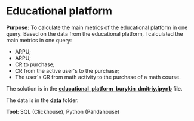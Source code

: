 # Educational platform
**Purpose:** To calculate the main metrics of the educational platform in one query.
Based on the data from the educational platform, I calculated the main metrics in one query:
- ARPU; 
- ARPU; 
- CR to purchase; 
- CR from the active user's to the purchase; 
- The user's CR from math activity to the purchase of a math course.

The solution is in the 
**[educational_platform_burykin_dmitriy.ipynb](https://github.com/bdi2503/SQL_Cases/blob/main/Task_Educational_platform/educational_platform_burykin_dmitriy.ipynb/ "Ссылка на проект")** 
file.

The data is in the 
**[data](https://github.com/bdi2503/SQL_Cases/tree/main/Task_Educational_platform/data/ "Ссылка на папку с данными")** 
folder.

**Tool:** SQL (Clickhouse), Python (Pandahouse)
